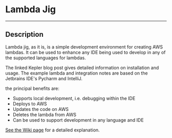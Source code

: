 # Lambda Jig

---

## Description

Lambda jig, as it is, is a simple development environment for creating 
AWS lambdas. It can be used to enhance any IDE being used to develop in 
any of the supported languages for lambdas.

The linked Kepler blog post gives detailed information on installation 
and usage. The example lambda and integration notes are based on the 
Jetbrains IDE's Pycharm and IntelliJ. 

the principal benefits are:

* Supports local development, i.e. debugging within the IDE
* Deploys to AWS
* Updates the code on AWS 
* Deletes the lambda from AWS
* Can be used to support development in any language and IDE

[See the Wiki page](https://github.com/museadmin/lambda_jig/wiki)
for a detailed explanation.

